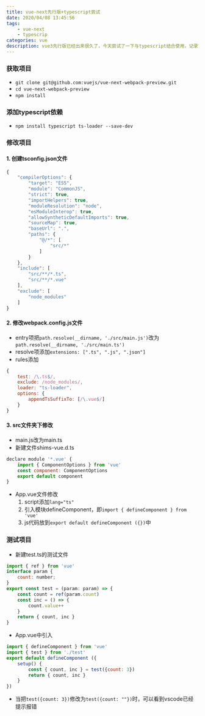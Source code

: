 ```yaml
---
title: vue-next先行版+typescript尝试
date: 2020/04/08 13:45:56
tags: 
    - vue-next
    - typescrip
categories: vue
description: vue3先行版已经出来很久了，今天尝试了一下与typescript结合使用，记录下来
---
```


### 获取项目

+ `git clone git@github.com:vuejs/vue-next-webpack-preview.git`
+ `cd vue-next-webpack-preview`
+ `npm install`

### 添加typescript依赖

+ `npm install typescript ts-loader --save-dev`

### 修改项目

#### 1. 创建tsconfig.json文件
```javascript
{
    "compilerOptions": {
        "target": "ES5",
        "module": "CommonJS",
        "strict": true,
        "importHelpers": true,
        "moduleResolution": "node",
        "esModuleInterop": true,
        "allowSyntheticDefaultImports": true,
        "sourceMap": true,
        "baseUrl": ".",
        "paths": {
            "@/*": [
                "src/*"
            ]
        }
    },
    "include": [
        "src/**/*.ts",
        "src/**/*.vue"
    ],
    "exclude": [
        "node_modules"
    ]
}
```

#### 2. 修改webpack.config.js文件
+ entry项把`path.resolve(__dirname, './src/main.js')`改为`path.resolve(__dirname, './src/main.ts')`
+ resolve项添加`extensions: [".ts", ".js", ".json"]`
+ rules添加
```javascript
{
    test: /\.ts$/,
    exclude: /node_modules/,
    loader: "ts-loader",
    options: {
        appendTsSuffixTo: [/\.vue$/]
    }
}
```
#### 3. src文件夹下修改
+ main.js改为main.ts
+ 新建文件shims-vue.d.ts
```javascript
declare module '*.vue' {
    import { ComponentOptions } from 'vue'
    const component: ComponentOptions
    export default component
}
```
+ App.vue文件修改
    1. script添加`lang="ts"`
    2. 引入模块defineComponent，即`import { defineComponent } from 'vue'`
    3. js代码放到`export default defineComponent ({})`中

### 测试项目
+ 新建test.ts的测试文件
```javascript
import { ref } from 'vue'
interface param {
    count: number;
}
export const test = (param: param) => {
    const count = ref(param.count)
    const inc = () => {
        count.value++
    }
    return { count, inc }
}
```
+ App.vue中引入
```javascript
import { defineComponent } from 'vue'
import { test } from './test'
export default defineComponent ({
    setup() {
        const { count, inc } = test({count: 3})
        return { count, inc }
    }
})
```
+ 当把`test({count: 3})`修改为`test({count: ""})`时，可以看到vscode已经提示报错<img data-src="/images/vue-next先行版+typescript尝试/1.jpg" class="lozad"/>